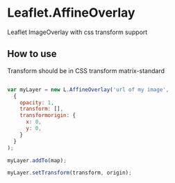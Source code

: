 Leaflet.AffineOverlay
=====================

Leaflet ImageOverlay with css transform support

## How to use

Transform should be in CSS transform matrix-standard

```javascript

var myLayer = new L.AffineOverlay('url of my image',
  {
    opacity: 1,
    transform: [],
    transformorigin: {
      x: 0,
      y: 0,
    }
  }
);

myLayer.addTo(map);

myLayer.setTransform(transform, origin);

```


